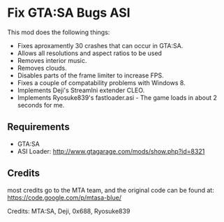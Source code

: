 Fix GTA:SA Bugs ASI
=============

This mod does the following things:

- Fixes aproxamently 30 crashes that can occur in GTA:SA.
- Allows all resolutions and aspect ratios to be used
- Removes interior music.
- Removes clouds.
- Disables parts of the frame limiter to increase FPS.
- Fixes a couple of compatability problems with Windows 8.
- Implements Deji's StreamIni extender CLEO.
- Implements Ryosuke839's fastloader.asi - The game loads in about 2 seconds for me.


Requirements
-------

- GTA:SA
- ASI Loader: http://www.gtagarage.com/mods/show.php?id=8321

Credits
-------

most credits go to the MTA team, and the original code can be found at: https://code.google.com/p/mtasa-blue/

Credits: MTA:SA, Deji, 0x688, Ryosuke839
